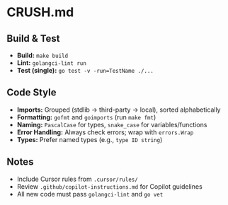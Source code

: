 # CRUSH.md

## Build & Test
- **Build:** `make build`
- **Lint:** `golangci-lint run`
- **Test (single):** `go test -v -run=TestName ./...`

## Code Style
- **Imports:** Grouped (stdlib → third-party → local), sorted alphabetically
- **Formatting:** `gofmt` and `goimports` (run `make fmt`)
- **Naming:** `PascalCase` for types, `snake_case` for variables/functions
- **Error Handling:** Always check errors; wrap with `errors.Wrap`
- **Types:** Prefer named types (e.g., `type ID string`)

## Notes
- Include Cursor rules from `.cursor/rules/`
- Review `.github/copilot-instructions.md` for Copilot guidelines
- All new code must pass `golangci-lint` and `go vet`